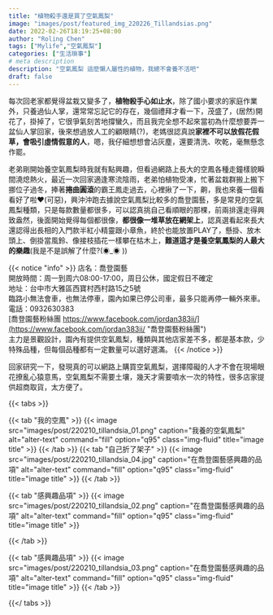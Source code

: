```yaml
---
title: "植物殺手還是買了空氣鳳梨"
image: "images/post/featured_img_220226_Tillandsias.png"
date: 2022-02-26T18:19:25+08:00
author: "Roling Chen"
tags: ["Mylife","空氣鳳梨"]
categories: ["生活瑣事"]
# meta description
description: "空氣鳳梨 這麼懶人屬性的植物，我總不會養不活吧"
draft: false
---
```


每次回老家都覺得盆栽又變多了，**植物殺手心如止水**，除了國小要求的家庭作業外，只養過仙人掌，還常常忘記它的存在，幾個禮拜才看一下，茂盛了，(居然)開花了，掛掉了，它很爭氣刻苦地撐蠻久，而且我完全想不起來當初為什麼想要弄一盆仙人掌回家，後來想過放人工的顧眼睛(?)，老媽很認真說**家裡不可以放假花假草，會吸引虛情假意的人**，嗯，我仔細想想會沾灰塵，還要清洗、吹乾，毫無懸念作罷。

老弟剛開始養空氣鳳梨時我就有點興趣，但看過網路上長大的空鳳各種走鐘樣貌瞬間澆熄熱火，最近一次回家適逢寒流陰雨，老弟怕植物受凍，忙著盆栽群搬上搬下挪位子過冬，捧著**捲曲圓滾**的霸王鳳走過去，心裡揪了一下，齁，我也來養一個看看好了啦♥︎(可惡)，興沖沖跑去據說空氣鳳梨比較多的喬登園藝，多是常見的空氣鳳梨種類，只是每款數量都很多，可以認真挑自己看順眼的那棵，前兩排還走得興致盎然，後面開始覺得每個都很像，**都很像一堆草放在網架上**，認真選看起來長大還認得出長相的入門款半紅小精靈跟小章魚，終於也能放置PLAY了，懸掛、放木頭上、倒掛當風鈴、像接枝插花一樣攀在枯木上，**難道這才是養空氣鳳梨的人最大的樂趣**(我是不是誤解了什麼?(◉_◉
))

{{< notice "info" >}}
店名：喬登園藝<br>
開放時間：周一到周六08:00-17:00，周日公休，國定假日不確定<br>
地址：台中市大雅區西寶村西村路15之5號<br>
臨路小無法會車，也無法停車，園內如果已停公司車，最多只能再停一輛外來車。<br>
電話：0932630383<br>
[喬登園藝粉絲團 https://www.facebook.com/jordan383ii/](https://www.facebook.com/jordan383ii/ "喬登園藝粉絲團") <br>
主力是景觀設計，園內有提供空氣鳳梨，種類與其他店家差不多，都是基本款，少特殊品種，但每個品種都有一定數量可以選好選滿。
{{< /notice >}}


回家研究一下，發現真的可以網路上購買空氣鳳梨，選擇障礙的人才不會在現場眼花撩亂心猿意馬，空氣鳳梨不需要土壤，幾天才需要噴水一次的特性，很多店家提供超商取貨，太方便了。

{{< tabs >}}

  {{< tab "我的空鳳" >}}
   {{< image src="images/post/220210_tillandsia_01.png" caption="我養的空氣鳳梨" alt="alter-text" command="fill" option="q95" class="img-fluid" title="image title" >}}
  {{< /tab >}}
  {{< tab "自己折了架子" >}}
  {{< image src="images/post/220210_tillandsia_04.jpg" caption="在喬登園藝感興趣的品項" alt="alter-text" command="fill" option="q95" class="img-fluid" title="image title" >}}
  {{< /tab >}}

  {{< tab "感興趣品項" >}}
  {{< image src="images/post/220210_tillandsia_02.png" caption="在喬登園藝感興趣的品項" alt="alter-text" command="fill" option="q95" class="img-fluid" title="image title" >}}

  {{< /tab >}}

  {{< tab "感興趣品項" >}}
  {{< image src="images/post/220210_tillandsia_03.png" caption="在喬登園藝感興趣的品項" alt="alter-text" command="fill" option="q95" class="img-fluid" title="image title" >}}
  {{< /tab >}}

{{</ tabs >}}




